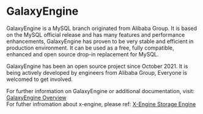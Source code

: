 # GalaxyEngine
GalaxyEngine is a MySQL branch originated from Alibaba Group. It is based on the MySQL official release and has many features and performance enhancements, GalaxyEngine has proven to be very stable and efficient in production environment. It can be used as a free, fully compatible, enhanced and open source drop-in replacement for MySQL.

GalaxyEngine has been an open source project since October 2021. It is being actively developed by engineers from Alibaba Group, Everyone is welcomed to get involved.

For further information on GalaxyEngine or additional documentation, visit:  [GalaxyEngine Overview](https://github.com/ApsaraDB/galaxyengine/wiki/1-GalaxyEngine-Overview)
<br>
For futher infromation about x-engine, please ref:
[X-Engine Storage Engine](https://github.com/ApsaraDB/galaxyengine/wiki/2-X-Engine-Overview)
